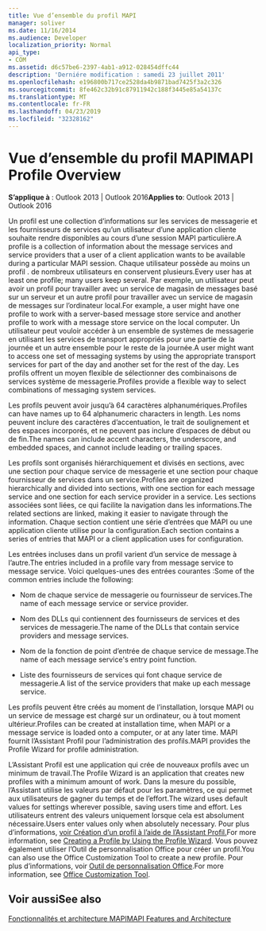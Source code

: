 ```yaml
---
title: Vue d’ensemble du profil MAPI
manager: soliver
ms.date: 11/16/2014
ms.audience: Developer
localization_priority: Normal
api_type:
- COM
ms.assetid: d6c57be6-2397-4ab1-a912-028454dffc44
description: 'Derniére modification : samedi 23 juillet 2011'
ms.openlocfilehash: e196800b717ce2528da4b9871bad7425f3a2c326
ms.sourcegitcommit: 8fe462c32b91c87911942c188f3445e85a54137c
ms.translationtype: MT
ms.contentlocale: fr-FR
ms.lasthandoff: 04/23/2019
ms.locfileid: "32328162"
---
```

# <a name="mapi-profile-overview"></a><span data-ttu-id="b433b-103">Vue d’ensemble du profil MAPI</span><span class="sxs-lookup"><span data-stu-id="b433b-103">MAPI Profile Overview</span></span>

  
  
<span data-ttu-id="b433b-104">**S’applique à** : Outlook 2013 | Outlook 2016</span><span class="sxs-lookup"><span data-stu-id="b433b-104">**Applies to**: Outlook 2013 | Outlook 2016</span></span> 
  
<span data-ttu-id="b433b-105">Un profil est une collection d’informations sur les services de messagerie et les fournisseurs de services qu’un utilisateur d’une application cliente souhaite rendre disponibles au cours d’une session MAPI particulière.</span><span class="sxs-lookup"><span data-stu-id="b433b-105">A profile is a collection of information about the message services and service providers that a user of a client application wants to be available during a particular MAPI session.</span></span> <span data-ttu-id="b433b-106">Chaque utilisateur possède au moins un profil . de nombreux utilisateurs en conservent plusieurs.</span><span class="sxs-lookup"><span data-stu-id="b433b-106">Every user has at least one profile; many users keep several.</span></span> <span data-ttu-id="b433b-107">Par exemple, un utilisateur peut avoir un profil pour travailler avec un service de magasin de messages basé sur un serveur et un autre profil pour travailler avec un service de magasin de messages sur l’ordinateur local.</span><span class="sxs-lookup"><span data-stu-id="b433b-107">For example, a user might have one profile to work with a server-based message store service and another profile to work with a message store service on the local computer.</span></span> <span data-ttu-id="b433b-108">Un utilisateur peut vouloir accéder à un ensemble de systèmes de messagerie en utilisant les services de transport appropriés pour une partie de la journée et un autre ensemble pour le reste de la journée.</span><span class="sxs-lookup"><span data-stu-id="b433b-108">A user might want to access one set of messaging systems by using the appropriate transport services for part of the day and another set for the rest of the day.</span></span> <span data-ttu-id="b433b-109">Les profils offrent un moyen flexible de sélectionner des combinaisons de services système de messagerie.</span><span class="sxs-lookup"><span data-stu-id="b433b-109">Profiles provide a flexible way to select combinations of messaging system services.</span></span> 
  
<span data-ttu-id="b433b-110">Les profils peuvent avoir jusqu’à 64 caractères alphanumériques.</span><span class="sxs-lookup"><span data-stu-id="b433b-110">Profiles can have names up to 64 alphanumeric characters in length.</span></span> <span data-ttu-id="b433b-111">Les noms peuvent inclure des caractères d’accentuation, le trait de soulignement et des espaces incorporés, et ne peuvent pas inclure d’espaces de début ou de fin.</span><span class="sxs-lookup"><span data-stu-id="b433b-111">The names can include accent characters, the underscore, and embedded spaces, and cannot include leading or trailing spaces.</span></span> 
  
<span data-ttu-id="b433b-112">Les profils sont organisés hiérarchiquement et divisés en sections, avec une section pour chaque service de messagerie et une section pour chaque fournisseur de services dans un service.</span><span class="sxs-lookup"><span data-stu-id="b433b-112">Profiles are organized hierarchically and divided into sections, with one section for each message service and one section for each service provider in a service.</span></span> <span data-ttu-id="b433b-113">Les sections associées sont liées, ce qui facilite la navigation dans les informations.</span><span class="sxs-lookup"><span data-stu-id="b433b-113">The related sections are linked, making it easier to navigate through the information.</span></span> <span data-ttu-id="b433b-114">Chaque section contient une série d’entrées que MAPI ou une application cliente utilise pour la configuration.</span><span class="sxs-lookup"><span data-stu-id="b433b-114">Each section contains a series of entries that MAPI or a client application uses for configuration.</span></span>
  
<span data-ttu-id="b433b-115">Les entrées incluses dans un profil varient d’un service de message à l’autre.</span><span class="sxs-lookup"><span data-stu-id="b433b-115">The entries included in a profile vary from message service to message service.</span></span> <span data-ttu-id="b433b-116">Voici quelques-unes des entrées courantes :</span><span class="sxs-lookup"><span data-stu-id="b433b-116">Some of the common entries include the following:</span></span>
  
- <span data-ttu-id="b433b-117">Nom de chaque service de messagerie ou fournisseur de services.</span><span class="sxs-lookup"><span data-stu-id="b433b-117">The name of each message service or service provider.</span></span>
    
- <span data-ttu-id="b433b-118">Nom des DLLs qui contiennent des fournisseurs de services et des services de messagerie.</span><span class="sxs-lookup"><span data-stu-id="b433b-118">The name of the DLLs that contain service providers and message services.</span></span>
    
- <span data-ttu-id="b433b-119">Nom de la fonction de point d’entrée de chaque service de message.</span><span class="sxs-lookup"><span data-stu-id="b433b-119">The name of each message service's entry point function.</span></span>
    
- <span data-ttu-id="b433b-120">Liste des fournisseurs de services qui font chaque service de messagerie.</span><span class="sxs-lookup"><span data-stu-id="b433b-120">A list of the service providers that make up each message service.</span></span>
    
<span data-ttu-id="b433b-121">Les profils peuvent être créés au moment de l’installation, lorsque MAPI ou un service de message est chargé sur un ordinateur, ou à tout moment ultérieur.</span><span class="sxs-lookup"><span data-stu-id="b433b-121">Profiles can be created at installation time, when MAPI or a message service is loaded onto a computer, or at any later time.</span></span> <span data-ttu-id="b433b-122">MAPI fournit l’Assistant Profil pour l’administration des profils.</span><span class="sxs-lookup"><span data-stu-id="b433b-122">MAPI provides the Profile Wizard for profile administration.</span></span> 
  
<span data-ttu-id="b433b-123">L’Assistant Profil est une application qui crée de nouveaux profils avec un minimum de travail.</span><span class="sxs-lookup"><span data-stu-id="b433b-123">The Profile Wizard is an application that creates new profiles with a minimum amount of work.</span></span> <span data-ttu-id="b433b-124">Dans la mesure du possible, l’Assistant utilise les valeurs par défaut pour les paramètres, ce qui permet aux utilisateurs de gagner du temps et de l’effort.</span><span class="sxs-lookup"><span data-stu-id="b433b-124">The wizard uses default values for settings wherever possible, saving users time and effort.</span></span> <span data-ttu-id="b433b-125">Les utilisateurs entrent des valeurs uniquement lorsque cela est absolument nécessaire.</span><span class="sxs-lookup"><span data-stu-id="b433b-125">Users enter values only when absolutely necessary.</span></span> <span data-ttu-id="b433b-126">Pour plus d’informations, [voir Création d’un profil à l’aide de l’Assistant Profil.](creating-a-profile-by-using-the-profile-wizard.md)</span><span class="sxs-lookup"><span data-stu-id="b433b-126">For more information, see [Creating a Profile by Using the Profile Wizard](creating-a-profile-by-using-the-profile-wizard.md).</span></span> <span data-ttu-id="b433b-127">Vous pouvez également utiliser l’Outil de personnalisation Office pour créer un profil.</span><span class="sxs-lookup"><span data-stu-id="b433b-127">You can also use the Office Customization Tool to create a new profile.</span></span> <span data-ttu-id="b433b-128">Pour plus d’informations, voir [Outil de personnalisation Office](https://go.microsoft.com/fwlink/?LinkId=123000).</span><span class="sxs-lookup"><span data-stu-id="b433b-128">For more information, see [Office Customization Tool](https://go.microsoft.com/fwlink/?LinkId=123000).</span></span>
  
## <a name="see-also"></a><span data-ttu-id="b433b-129">Voir aussi</span><span class="sxs-lookup"><span data-stu-id="b433b-129">See also</span></span>



[<span data-ttu-id="b433b-130">Fonctionnalités et architecture MAPI</span><span class="sxs-lookup"><span data-stu-id="b433b-130">MAPI Features and Architecture</span></span>](mapi-features-and-architecture.md)

